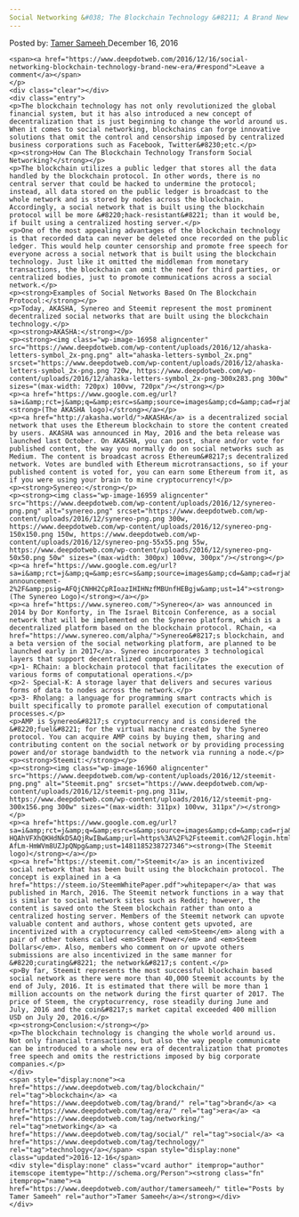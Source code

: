 ```yaml
---
Social Networking &#038; The Blockchain Technology &#8211; A Brand New Era
---
```

<article class="post-listing post-16954 post type-post status-publish format-standard has-post-thumbnail hentry  tag-blockchain tag-brand tag-era tag-networking tag-social tag-technology">
    <div class="post-inner">
        <span>Posted by: <a href="https://www.deepdotweb.com/author/tamersameeh/" title="">Tamer Sameeh </a></span>
    <span>December 16, 2016</span>
    
    <span><a href="https://www.deepdotweb.com/2016/12/16/social-networking-blockchain-technology-brand-new-era/#respond">Leave a comment</a></span>
    </p>
    <div class="clear"></div>
    <div class="entry">
    <p>The blockchain technology has not only revolutionized the global financial system, but it has also introduced a new concept of decentralization that is just beginning to change the world around us. When it comes to social networking, blockchains can forge innovative solutions that omit the control and censorship imposed by centralized business corporations such as Facebook, Twitter&#8230;etc.</p>
    <p><strong>How Can The Blockchain Technology Transform Social Networking?</strong></p>
    <p>The blockchain utilizes a public ledger that stores all the data handled by the blockchain protocol. In other words, there is no central server that could be hacked to undermine the protocol; instead, all data stored on the public ledger is broadcast to the whole network and is stored by nodes across the blockchain. Accordingly, a social network that is built using the blockchain protocol will be more &#8220;hack-resistant&#8221; than it would be, if built using a centralized hosting server.</p>
    <p>One of the most appealing advantages of the blockchain technology is that recorded data can never be deleted once recorded on the public ledger. This would help counter censorship and promote free speech for everyone across a social network that is built using the blockchain technology. Just like it omitted the middleman from monetary transactions, the blockchain can omit the need for third parties, or centralized bodies, just to promote communications across a social network.</p>
    <p><strong>Examples of Social Networks Based On The Blockchain Protocol:</strong></p>
    <p>Today, AKASHA, Synereo and Steemit represent the most prominent decentralized social networks that are built using the blockchain technology.</p>
    <p><strong>AKASHA:</strong></p>
    <p><strong><img class="wp-image-16958 aligncenter" src="https://www.deepdotweb.com/wp-content/uploads/2016/12/ahaska-letters-symbol_2x-png.png" alt="ahaska-letters-symbol_2x.png" srcset="https://www.deepdotweb.com/wp-content/uploads/2016/12/ahaska-letters-symbol_2x-png.png 720w, https://www.deepdotweb.com/wp-content/uploads/2016/12/ahaska-letters-symbol_2x-png-300x283.png 300w" sizes="(max-width: 720px) 100vw, 720px"/></strong></p>
    <p><a href="https://www.google.com.eg/url?sa=i&amp;rct=j&amp;q=&amp;esrc=s&amp;source=images&amp;cd=&amp;cad=rja&amp;uact=8&amp;ved=0ahUKEwjr37TS0uHQAhWK1RQKHaQgA8QQjRwIBw&amp;url=http%3A%2F%2Fakasha.world%2F&amp;psig=AFQjCNE8JZE2teL4AflCYatQT6uld34WGg&amp;ust=1481185000155949"><strong>(The AKASHA logo)</strong></a></p>
    <p><a href="http://akasha.world/">AKASHA</a> is a decentralized social network that uses the Ethereum blockchain to store the content created by users. AKASHA was announced in May, 2016 and the beta release was launched last October. On AKASHA, you can post, share and/or vote for published content, the way you normally do on social networks such as Medium. The content is broadcast across Ethereum&#8217;s decentralized network. Votes are bundled with Ethereum microtransactions, so if your published content is voted for, you can earn some Ethereum from it, as if you were using your brain to mine cryptocurrency!</p>
    <p><strong>Synereo:</strong></p>
    <p><strong><img class="wp-image-16959 aligncenter" src="https://www.deepdotweb.com/wp-content/uploads/2016/12/synereo-png.png" alt="synereo.png" srcset="https://www.deepdotweb.com/wp-content/uploads/2016/12/synereo-png.png 300w, https://www.deepdotweb.com/wp-content/uploads/2016/12/synereo-png-150x150.png 150w, https://www.deepdotweb.com/wp-content/uploads/2016/12/synereo-png-55x55.png 55w, https://www.deepdotweb.com/wp-content/uploads/2016/12/synereo-png-50x50.png 50w" sizes="(max-width: 300px) 100vw, 300px"/></strong></p>
    <p><a href="https://www.google.com.eg/url?sa=i&amp;rct=j&amp;q=&amp;esrc=s&amp;source=images&amp;cd=&amp;cad=rja&amp;uact=8&amp;ved=0ahUKEwjr9dHq0uHQAhUDPBQKHV7SCgoQjRwIBw&amp;url=https%3A%2F%2Fblog.synereo.com%2F2015%2F03%2F18%2Fcrowdsale-announcement-2%2F&amp;psig=AFQjCNHH2CpRIoazIHIHNzfMBUnfHEBgjw&amp;ust=14"><strong>(The Synereo Logo)</strong></a></p>
    <p><a href="https://www.synereo.com/">Synereo</a> was announced in 2014 by Dor Konforty, in The Israel Bitcoin Conference, as a social network that will be implemented on the Synereo platform, which is a decentralized platform based on the blockchain protocol. RChain, <a href="https://www.synereo.com/alpha/">Synereo&#8217;s blockchain, and a beta version of the social networking platform, are planned to be launched early in 2017</a>. Synereo incorporates 3 technological layers that support decentralized computation:</p>
    <p>1- RChain: a blockchain protocol that facilitates the execution of various forms of computational operations.</p>
    <p>2- Special-K: A storage layer that delivers and secures various forms of data to nodes across the network.</p>
    <p>3- Rholang: a language for programming smart contracts which is built specifically to promote parallel execution of computational processes.</p>
    <p>AMP is Synereo&#8217;s cryptocurrency and is considered the &#8220;fuel&#8221; for the virtual machine created by the Synereo protocol. You can acquire AMP coins by buying them, sharing and contributing content on the social network or by providing processing power and/or storage bandwidth to the network via running a node.</p>
    <p><strong>Steemit:</strong></p>
    <p><strong><img class="wp-image-16960 aligncenter" src="https://www.deepdotweb.com/wp-content/uploads/2016/12/steemit-png.png" alt="Steemit.png" srcset="https://www.deepdotweb.com/wp-content/uploads/2016/12/steemit-png.png 311w, https://www.deepdotweb.com/wp-content/uploads/2016/12/steemit-png-300x156.png 300w" sizes="(max-width: 311px) 100vw, 311px"/></strong></p>
    <p><a href="https://www.google.com.eg/url?sa=i&amp;rct=j&amp;q=&amp;esrc=s&amp;source=images&amp;cd=&amp;cad=rja&amp;uact=8&amp;ved=0ahUKEwiJj_yT0-HQAhVFXhQKHdNkD5AQjRwIBw&amp;url=https%3A%2F%2Fsteemit.com%2Flogin.html&amp;psig=AFQjCNE4jvMJ8z-AfLm-HmWVm8UZJpQNpg&amp;ust=1481185238727346"><strong>(The Steemit logo)</strong></a></p>
    <p><a href="https://steemit.com/">Steemit</a> is an incentivized social network that has been built using the blockchain protocol. The concept is explained in a <a href="https://steem.io/SteemWhitePaper.pdf">whitepaper</a> that was published in March, 2016. The Steemit network functions in a way that is similar to social network sites such as Reddit; however, the content is saved onto the Steem blockchain rather than onto a centralized hosting server. Members of the Steemit network can upvote valuable content and authors, whose content gets upvoted, are incentivized with a cryptocurrency called <em>Steem</em> along with a pair of other tokens called <em>Steem Power</em> and <em>Steem Dollars</em>. Also, members who comment on or upvote others submissions are also incentivized in the same manner for &#8220;curating&#8221; the network&#8217;s content.</p>
    <p>By far, Steemit represents the most successful blockchain based social network as there were more than 40,000 Steemit accounts by the end of July, 2016. It is estimated that there will be more than 1 million accounts on the network during the first quarter of 2017. The price of Steem, the cryptocurrency, rose steadily during June and July, 2016 and the coin&#8217;s market capital exceeded 400 million USD on July 20, 2016.</p>
    <p><strong>Conclusion:</strong></p>
    <p>The blockchain technology is changing the whole world around us. Not only financial transactions, but also the way people communicate can be introduced to a whole new era of decentralization that promotes free speech and omits the restrictions imposed by big corporate companies.</p>
    </div>
    <span style="display:none"><a href="https://www.deepdotweb.com/tag/blockchain/" rel="tag">blockchain</a> <a href="https://www.deepdotweb.com/tag/brand/" rel="tag">brand</a> <a href="https://www.deepdotweb.com/tag/era/" rel="tag">era</a> <a href="https://www.deepdotweb.com/tag/networking/" rel="tag">networking</a> <a href="https://www.deepdotweb.com/tag/social/" rel="tag">social</a> <a href="https://www.deepdotweb.com/tag/technology/" rel="tag">technology</a></span> <span style="display:none" class="updated">2016-12-16</span>
    <div style="display:none" class="vcard author" itemprop="author" itemscope itemtype="http://schema.org/Person"><strong class="fn" itemprop="name"><a href="https://www.deepdotweb.com/author/tamersameeh/" title="Posts by Tamer Sameeh" rel="author">Tamer Sameeh</a></strong></div>
    </div>
</article>

